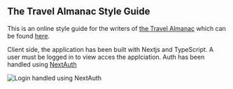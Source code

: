 ## The Travel Almanac Style Guide

This is an online style guide for the writers of [the Travel Almanac](https://www.travel-almanac.com/) which can be found [here](https://travel-almanac-style-guide.vercel.app/).

Client side, the application has been built with Nextjs and TypeScript. A user must be logged in to view acces the applciation. Auth has been handled using [NextAuth](https://github.com/nextauthjs/next-auth)

![Login handled using NextAuth]('./img/login.png')

